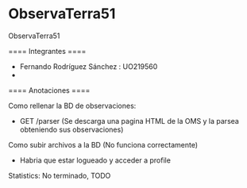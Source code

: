ObservaTerra51
=============

ObservaTerra51

==== Integrantes ==== 
 - Fernando Rodríguez Sánchez : UO219560
 - 
 
==== Anotaciones ====

Como rellenar la BD de observaciones:
  - GET /parser (Se descarga una pagina HTML de la OMS y la parsea obteniendo sus observaciones)
  
Como subir archivos a la BD (No funciona correctamente)
  - Habria que estar logueado y acceder a profile

Statistics: No terminado, TODO



